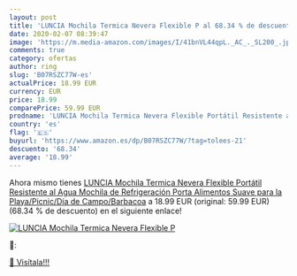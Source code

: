 ```yaml
---
layout: post
title: 'LUNCIA Mochila Termica Nevera Flexible P al 68.34 % de descuento'
date: 2020-02-07 08:39:47
image: 'https://m.media-amazon.com/images/I/41bnVL44qpL._AC_._SL200_.jpg'
comments: true
category: ofertas
author: ring
slug: 'B07RSZC77W-es'
actualPrice: 18.99 EUR
currency: EUR
price: 18.99
comparePrice: 59.99 EUR
prodname: 'LUNCIA Mochila Termica Nevera Flexible Portátil Resistente al Agua Mochila de Refrigeración Porta Alimentos Suave para la Playa/Picnic/Día de Campo/Barbacoa'
country: 'es'
flag: '🇪🇸'
buyurl: 'https://www.amazon.es/dp/B07RSZC77W/?tag=tolees-21'
descuento: '68.34'
average: '18.99'
---
```


Ahora mismo tienes [LUNCIA Mochila Termica Nevera Flexible Portátil Resistente al Agua Mochila de Refrigeración Porta Alimentos Suave para la Playa/Picnic/Día de Campo/Barbacoa](https://www.amazon.es/dp/B07RSZC77W/?tag=tolees-21) a 18.99 EUR (original: 59.99 EUR) (68.34 %  de descuento) en el siguiente enlace!

[![LUNCIA Mochila Termica Nevera Flexible P](https://m.media-amazon.com/images/I/41bnVL44qpL._AC_._SL200_.jpg)](https://www.amazon.es/dp/B07RSZC77W/?tag=tolees-21)

🔎:


[🛒 Visítala!!!](https://www.amazon.es/dp/B07RSZC77W/?tag=tolees-21)

